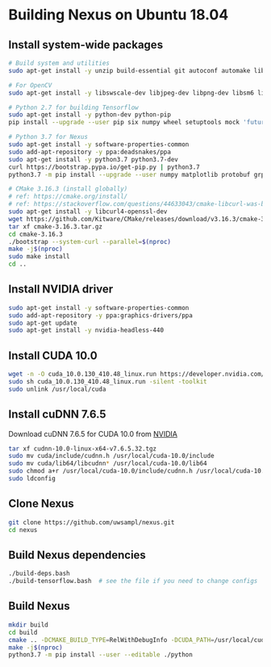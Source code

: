 # Building Nexus on Ubuntu 18.04

## Install system-wide packages

```bash
# Build system and utilities
sudo apt-get install -y unzip build-essential git autoconf automake libtool pkg-config curl make zlib1g-dev wget

# For OpenCV
sudo apt-get install -y libswscale-dev libjpeg-dev libpng-dev libsm6 libxext6 libxrender-dev

# Python 2.7 for building Tensorflow
sudo apt-get install -y python-dev python-pip
pip install --upgrade --user pip six numpy wheel setuptools mock 'future>=0.17.1'

# Python 3.7 for Nexus
sudo apt-get install -y software-properties-common
sudo add-apt-repository -y ppa:deadsnakes/ppa
sudo apt-get install -y python3.7 python3.7-dev
curl https://bootstrap.pypa.io/get-pip.py | python3.7
python3.7 -m pip install --upgrade --user numpy matplotlib protobuf grpcio opencv-python pyyaml six tqdm

# CMake 3.16.3 (install globally)
# ref: https://cmake.org/install/
# ref: https://stackoverflow.com/questions/44633043/cmake-libcurl-was-built-with-ssl-disabled-https-not-supported
sudo apt-get install -y libcurl4-openssl-dev
wget https://github.com/Kitware/CMake/releases/download/v3.16.3/cmake-3.16.3.tar.gz
tar xf cmake-3.16.3.tar.gz
cd cmake-3.16.3
./bootstrap --system-curl --parallel=$(nproc)
make -j$(nproc)
sudo make install
cd ..
```

## Install NVIDIA driver

```bash
sudo apt-get install -y software-properties-common
sudo add-apt-repository -y ppa:graphics-drivers/ppa
sudo apt-get update
sudo apt-get install -y nvidia-headless-440
```

## Install CUDA 10.0

```bash
wget -n -O cuda_10.0.130_410.48_linux.run https://developer.nvidia.com/compute/cuda/10.0/Prod/local_installers/cuda_10.0.130_410.48_linux
sudo sh cuda_10.0.130_410.48_linux.run -silent -toolkit
sudo unlink /usr/local/cuda
```

## Install cuDNN 7.6.5

Download cuDNN 7.6.5 for CUDA 10.0 from [NVIDIA](https://developer.nvidia.com/rdp/cudnn-download)

```bash
tar xf cudnn-10.0-linux-x64-v7.6.5.32.tgz
sudo mv cuda/include/cudnn.h /usr/local/cuda-10.0/include
sudo mv cuda/lib64/libcudnn* /usr/local/cuda-10.0/lib64
sudo chmod a+r /usr/local/cuda-10.0/include/cudnn.h /usr/local/cuda-10.0/lib64/libcudnn*
sudo ldconfig
```

## Clone Nexus

```bash
git clone https://github.com/uwsampl/nexus.git
cd nexus
```

## Build Nexus dependencies

```bash
./build-deps.bash
./build-tensorflow.bash  # see the file if you need to change configs
```

## Build Nexus

```bash
mkdir build
cd build
cmake .. -DCMAKE_BUILD_TYPE=RelWithDebugInfo -DCUDA_PATH=/usr/local/cuda-10.0 -DUSE_TENSORFLOW=ON -DUSE_CAFFE2=OFF
make -j$(nproc)
python3.7 -m pip install --user --editable ./python
```
